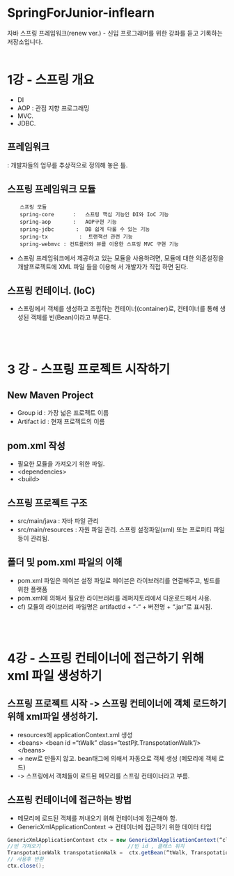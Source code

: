 # SpringForJunior-inflearn
자바 스프링 프레임워크(renew ver.) - 신입 프로그래머를 위한 강좌를 듣고 기록하는 저장소입니다. 
<br>
<br>

# 1강 - 스프링 개요 

- DI 
- AOP : 관점 지향 프로그래밍 
- MVC. 
- JDBC. 

## 프레임워크
 : 개발자들의 업무를 추상적으로 정의해 놓은 틀.

## 스프링 프레임워크 모듈

		스프링 모듈 
		spring-core      : 	 스프링 핵심 기능인 DI와 IoC 기능 
		spring-aop       :   AOP구현 기능 
		spring-jdbc       :  DB 쉽게 다룰 수 있는 기능
		spring-tx 	       :  트랜잭션 관련 기능
		spring-webmvc : 컨트롤러와 뷰를 이용한 스프링 MVC 구현 기능

- 스프링 프레임워크에서 제공하고 있는 모듈을 사용하려면, 모듈에 대한 의존설정을 개발프로젝트에 XML 파일 들을 이용해 서 개발자가 직접 하면 된다. 

## 스프링 컨테이너. (IoC)
-  스프링에서 객체를 생성하고 조립하는 컨테이너(container)로, 컨테이너를 통해 생성된 객체를 빈(Bean)이라고 부른다.

<br>
<br>

# 3 강 - 스프링 프로젝트 시작하기
## New Maven Project

- Group id : 가장 넓은 프로젝트 이름
- Artifact id : 현재 프로젝트의 이름

## pom.xml 작성
- 필요한 모듈을 가져오기 위한 파일. 
- \<dependencies\> 
- \<build\> 
 

## 스프링 프로젝트 구조 
- src/main/java : 자바 파일 관리
- src/main/resources : 자원 파일 관리. 스프링 설정파일(xml) 또는 프로퍼티 파일 등이 관리됨.

## 폴더 및 pom.xml 파일의 이해
- pom.xml 파일은 메이븐 설정 파일로 메이븐은 라이브러리를 연결해주고, 빌드를 위한 플랫폼
- pom.xml에 의해서 필요한 라이브러리를 레퍼지토리에서 다운로드해서 사용.
- cf) 모듈의 라이브러리 파일명은 artifactId + “-“ + 버전명 + “.jar”로 표시됨.

<br>
<br>

# 4강 - 스프링 컨테이너에 접근하기 위해 xml 파일 생성하기
## 스프링 프로젝트 시작 -> 스프링 컨테이너에 객체 로드하기 위해  xml파일 생성하기.
- resources에 applicationContext.xml 생성
- \<beans\> \<bean id =“tWalk” class=“testPjt.TranspotationWalk”/\> \</beans\>
- -> new로 만들지 않고. bean태그에 의해서 자동으로 객체 생성 (메모리에 객체 로드) 
- -> 스프링에서 객체들이 로드된 메모리를 스프링 컨테이너라고 부름. 

## 스프링 컨테이너에 접근하는 방법
- 메모리에 로드된 객체를 꺼내오기 위해 컨테이너에 접근해야 함.
- GenericXmlApplicationContext -> 컨테이너에 접근하기 위한 데이터 타입

``` Java
GenericXmlApplicationContext ctx = new GenericXmlApplicationContext(“classpath:applicationContext.xml”);
//빈 가져오기							//빈 id , 클래스 위치 
TranspotationWalk transpotationWalk =  ctx.getBean(“tWalk, TranspotationWalk.class”);
// 사용후 반환
ctx.close();
```
 
